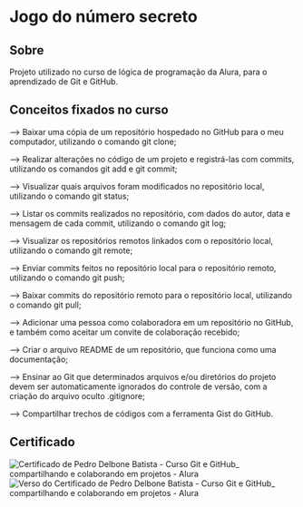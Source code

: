 <h1>Jogo do número secreto</h1>

<h2>Sobre</h2>
<p>Projeto utilizado no curso de lógica de programação da Alura, para o aprendizado de Git e GitHub.</p>

<h2>Conceitos fixados no curso</h2>
<div>
  
--> Baixar uma cópia de um repositório hospedado no GitHub para o meu computador, utilizando o comando git clone;
  
--> Realizar alterações no código de um projeto e registrá-las com commits, utilizando os comandos git add e git commit;

--> Visualizar quais arquivos foram modificados no repositório local, utilizando o comando git status;

--> Listar os commits realizados no repositório, com dados do autor, data e mensagem de cada commit, utilizando o comando git log;

--> Visualizar os repositórios remotos linkados com o repositório local, utilizando o comando git remote;

--> Enviar commits feitos no repositório local para o repositório remoto, utilizando o comando git push;

--> Baixar commits do repositório remoto para o repositório local, utilizando o comando git pull;

--> Adicionar uma pessoa como colaboradora em um repositório no GitHub, e também como aceitar um convite de colaboração recebido;

--> Criar o arquivo README de um repositório, que funciona como uma documentação;

--> Ensinar ao Git que determinados arquivos e/ou diretórios do projeto devem ser automaticamente ignorados do controle de versão, com a criação do arquivo oculto .gitignore;

--> Compartilhar trechos de códigos com a ferramenta Gist do GitHub.
</div>

<h2>Certificado</h2>

![Certificado de Pedro Delbone Batista - Curso Git e GitHub_ compartilhando e colaborando em projetos - Alura](https://github.com/user-attachments/assets/40eb5882-f5b7-4f4f-b14e-1db91b483078)
![Verso do Certificado de Pedro Delbone Batista - Curso Git e GitHub_ compartilhando e colaborando em projetos - Alura](https://github.com/user-attachments/assets/be5d840e-5bf7-4d91-931b-4021f75bdd2a)


